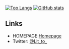 [![Top Langs](https://github-readme-stats.vercel.app/api/top-langs/?username=Lit-to&theme=vue-dark&show_icons=true&layout=compact)](https://github.com/Lit-to/github-readme-stats)
[![GitHub stats](https://github-readme-stats.vercel.app/api?username=Lit-to&theme=vue-dark&show_icons=true)](https://github.com/Lit-to/github-readme-stats)


## Links

- HOMEPAGE:[Homepage](https://sites.google.com/view/lit-to/home?authuser=3)
- Twitter: [@Lit_to_](https://twitter.com/Lit_to_)

<!-- === Links === -->

[stats]: https://github-readme-stats.vercel.app/api?username=Lit_to_&show_icons=true&theme=tokyonight
[top-langs]: https://github-readme-stats.vercel.app/api/top-langs/?username=Lit_to_&langs_count=4&layout=compact&theme=tokyonight
[trophy]: https://github-profile-trophy.vercel.app/?username=Lit_to_&theme=onedark

[github-readme-stats]: https://github.com/anuraghazra/github-readme-stats

[MT's Craft Atelier]: https://Lit_to_.com
[@Lit_to_]: https://twitter.com/Lit_to_
